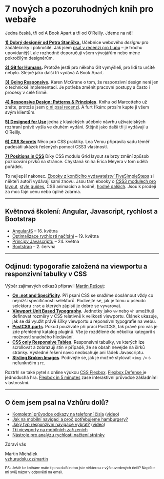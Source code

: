 # 7 nových a pozoruhodných knih pro webaře

Jedna česká, tři od A Book Apart a tři od O’Reilly. Jdeme na ně!

**[1) Dobrý designér od Petra Staníčka.](http://pixy.cz/kniha-dobrydesigner/)** Učebnice webového *designu* pro začátečníky i pokročilé. Jak jsem [psal v recenzi pro Lupu](http://www.lupa.cz/clanky/pixyho-ucebnice-muze-pomoci-vychovat-generaci-dobrych-webdesigneru/) – je trochu upovídanější, ale rozhodně doporučuji všem vývojářům nebo méne pokročilým designérům. 

**[2) Git for Humans](https://abookapart.com/products/git-for-humans).** Protože jestli pro někoho Git vymýšleli, pro lidi to určitě nebylo. Stejně jako další tři vydává A Book Apart.

**[3) Going Responsive](https://abookapart.com/products/going-responsive).**  Karen McGrane o tom, že responzivní design není jen o technické implementaci. Je potřeba změnit pracovní postupy a často  i procesy v celé firmě.

**[4) Responsive Design: Patterns & Principles](https://abookapart.com/products/responsive-design-patterns-principles).** Knihu od Marcotteho už znáte, protože jsem [o ni psal recenzi](http://www.vzhurudolu.cz/blog/51-rwd-patterns-principles). A furt říkám: prosím kupte ji všem svým klientům.

**[5) Designed for Use](http://shop.oreilly.com/product/9781680501605.do)** jedna z klasických učebnic návrhu uživatelských rozhraní právě vyšla ve druhém vydání. Stějně jako další tři ji vydávají u O’Reilly.

**[6) CSS Secrets](http://shop.oreilly.com/product/0636920031123.do)** Něco pro CSS praktiky. Lea Verou připravila sadu téměř padesáti ukázek řešených pomocí CSS3 vlastností.

**[7) Positions in CSS](http://shop.oreilly.com/product/0636920041719.do)** Díky CSS modulu Grid layout se brzy změní způsob pozicování prvků na stránce. Chystaná kniha Erica Meyera v tom udělá pořádek.

To nejlepší nakonec. [Ebooky z končícího vydavatelství FiveSimpleSteps](https://www.fivesimplesteps.com/blogs/news/115270533-some-of-our-books-live-on
) si někteří autoři vydávají sami znovu. Jsou tam ebooky o [CSS3 modulech pro layout](https://rachelandrew.co.uk/books/css3-layout-modules), [style guides](http://maban.co.uk/projects/front-end-style-guides/), CSS animacích a hodně, [hodně dalších](http://cssanimationspocketguide.com/).  Jsou k prodeji za moc fajn cenu nebo úplně zdarma.

---

## Květnová školení: Angular, Javascript, rychlost a Bootstrap

-  [AngularJS](http://www.vzhurudolu.cz/kurzy/angular) – 16. května
- [Optimalizace rychlosti načítání](http://www.vzhurudolu.cz/kurzy/rychlost-nacitani) – 19. května
- [Principy Javascriptu](http://www.vzhurudolu.cz/kurzy/javascript) – 24. května
- [Bootstrap](http://www.vzhurudolu.cz/kurzy/bootstrap) – 2. června

---

## Odjinud: typogorafie založená na viewportu a responzivní tabulky v CSS

Výběr zajímavých odkazů připravil [Martin Pešout](http://www.twitter.com/martinpesout):

- **[On :not and Specificity](http://bitsofco.de/on-not-and-specificity/)**. Při psaní CSS se snažíme dosáhnout vždy co nejnižší specifičnosti selektorů. Podívejte se, jak je tomu u pseudo selektoru `:not` a kterých zápisů je dobré se vyvarovat.
- **[Viewport Unit Based Typography](http://zellwk.com/blog/viewport-based-typography/).** Jednotky jako `vw` nebo `vh` umožňují definovat rozměry v CSS relativně k velikosti viewportu. Článek ukazuje, jak se dá využít právě šířky viewportu u reponsivní typografie na webu.
- **[PostCSS.parts](http://postcss.parts/)**. Pokud používáte při práci PostCSS, tak právě pro vás je zde přehledný katalog pluginů. Vše je rozdělené do několika kategorií s možností snadného hledávání.
- **[CSS only Responsive Tables](http://dbushell.com/2016/03/04/css-only-responsive-tables/)**. Responsivní tabulky, ve kterých lze scrollovat a zobrazují stín v případě, že se obsah nevejde na šírků stránky. Výsledné řešení navíc neobsahuje ani řádek Javascriptu.
- **[Styling Broken Images](http://bitsofco.de/styling-broken-images/)**. Podívejte se, jak je možné stylovat  `<img />` s nefunknčím `src`.

Roztrhl se také pytel s online výukou [CSS Flexbox](http://www.vzhurudolu.cz/prirucka/css3-flexbox). [Flexbox Defense
](http://www.flexboxdefense.com/) je jednoduchá hra. [Flexbox in 5 minutes](http://flexboxin5.com/) zase interaktivní průvodce základními vlastnostmi.

---

## O čem jsem psal na Vzhůru dolů?

- [Kompletní průvodce odkazy na telefonní čísla](http://www.vzhurudolu.cz/blog/57-href-tel) ([video](https://www.youtube.com/watch?v=rbFq9-9o7Fw))
- [Jak na mobilní navigaci a proč potřebujeme hamburgery?](http://www.vzhurudolu.cz/prirucka/mobilni-navigace-hamburger) 
- [Jaký typ responzivní navigace vybrat?](http://www.vzhurudolu.cz/prirucka/responzivni-navigace) ([video](https://www.youtube.com/watch?v=D4IDwYCWfJk))
- [Tři viewporty na mobilních zařízeních](http://www.vzhurudolu.cz/prirucka/viewport-mobily)
- [Nástroje pro analýzu rychlosti načtení stránky](http://www.vzhurudolu.cz/prirucka/rychlost-nastroje)

Zdraví vás

Martin Michálek  
[vzhurudolu.cz/martin](http://vzhurudolu.cz/martin)

<small>PS: Ještě ke knihám: máte tip na další nebo jste některou z výšeuvedených četli? Napište mi svůj názor v odpovědi na email.</small>